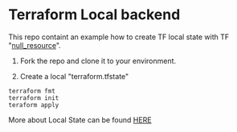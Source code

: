 # Terraform Local backend
This repo containt an example how to create TF local state with  TF "[null_resource](https://www.terraform.io/docs/provisioners/null_resource.html)".

1. Fork the repo and clone it to your environment.

2. Create a local "terraform.tfstate"
```
terraform fmt
terraform init
teraform apply
```
More about Local State can be found [HERE](https://www.terraform.io/docs/state/index.html)
